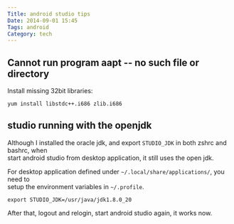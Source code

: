 ```yaml
---
Title: android studio tips
Date: 2014-09-01 15:45
Tags: android
Category: tech
---
```


## Cannot run program aapt -- no such file or directory

Install missing 32bit libraries:

```
yum install libstdc++.i686 zlib.i686
```

## studio running with the openjdk

Although I installed the oracle jdk, and export `STUDIO_JDK` in both zshrc and bashrc, when  
start android studio from desktop application, it still uses the open jdk.

For desktop application defined under `~/.local/share/applications/`, you need to  
setup the environment variables in `~/.profile`.

```
export STUDIO_JDK=/usr/java/jdk1.8.0_20
```

After that, logout and relogin, start android studio again, it works now.



